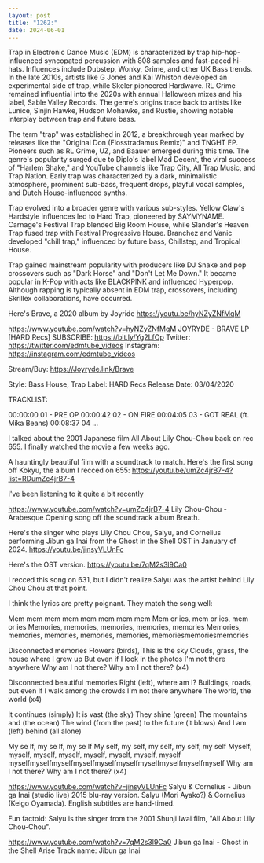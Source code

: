 ```yaml
---
layout: post
title: "1262:"
date: 2024-06-01
---
```


Trap in Electronic Dance Music (EDM) is characterized by trap hip-hop-influenced syncopated percussion with 808 samples and fast-paced hi-hats. Influences include Dubstep, Wonky, Grime, and other UK Bass trends. In the late 2010s, artists like G Jones and Kai Whiston developed an experimental side of trap, while Skeler pioneered Hardwave. RL Grime remained influential into the 2020s with annual Halloween mixes and his label, Sable Valley Records. The genre's origins trace back to artists like Lunice, Sinjin Hawke, Hudson Mohawke, and Rustie, showing notable interplay between trap and future bass.

The term "trap" was established in 2012, a breakthrough year marked by releases like the "Original Don (Flosstradamus Remix)" and TNGHT EP. Pioneers such as RL Grime, UZ, and Baauer emerged during this time. The genre's popularity surged due to Diplo's label Mad Decent, the viral success of "Harlem Shake," and YouTube channels like Trap City, All Trap Music, and Trap Nation. Early trap was characterized by a dark, minimalistic atmosphere, prominent sub-bass, frequent drops, playful vocal samples, and Dutch House-influenced synths.

Trap evolved into a broader genre with various sub-styles. Yellow Claw's Hardstyle influences led to Hard Trap, pioneered by SAYMYNAME. Carnage's Festival Trap blended Big Room House, while Slander's Heaven Trap fused trap with Festival Progressive House. Branchez and Vanic developed "chill trap," influenced by future bass, Chillstep, and Tropical House.

Trap gained mainstream popularity with producers like DJ Snake and pop crossovers such as "Dark Horse" and "Don't Let Me Down." It became popular in K-Pop with acts like BLACKPINK and influenced Hyperpop. Although rapping is typically absent in EDM trap, crossovers, including Skrillex collaborations, have occurred.

Here's Brave, a 2020 album by Joyride
https://youtu.be/hyNZyZNfMqM

https://www.youtube.com/watch?v=hyNZyZNfMqM
JOYRYDE - BRAVE LP [HARD Recs]
SUBSCRIBE: https://bit.ly/Yg2LfOp
Twitter: https://twitter.com/edmtube_videos
Instagram: https://instagram.com/edmtube_videos



Stream/Buy: https://Joyryde.link/Brave



Style: Bass House, Trap
Label: HARD Recs
Release Date: 03/04/2020



TRACKLIST:

00:00:00 01 - PRE OP
00:00:42 02 - ON FIRE
00:04:05 03 - GOT REAL (ft. Mika Beans)
00:08:37 04 ...


I talked about the 2001 Japanese film All About Lily Chou-Chou back on rec 655. I finally watched the movie a few weeks ago.

A hauntingly beautiful film with a soundtrack to match.
Here's the first song off Kokyu, the album I recced on 655:
https://youtu.be/umZc4jrB7-4?list=RDumZc4jrB7-4

I've been listening to it quite a bit recently

https://www.youtube.com/watch?v=umZc4jrB7-4
Lily Chou-Chou - Arabesque
Opening song off the soundtrack album Breath.


Here's the singer who plays Lily Chou Chou, Salyu, and Cornelius performing Jibun ga Inai from the Ghost in the Shell OST in January of 2024.
https://youtu.be/jinsyVLUnFc

Here's the OST version.
https://youtu.be/7qM2s3l9Ca0

I recced this song on 631, but I didn't realize Salyu was the artist behind Lily Chou Chou at that point.

I think the lyrics are pretty poignant. They match the song well:

Mem mem mem mem mem mem mem mem
Mem or ies, mem or ies, mem or ies
Memories, memories, memories, memories, memories
Memories, memories, memories, memories, memories, memoriesmemoriesmemories

Disconnected memories
Flowers (birds), This is the sky
Clouds, grass, the house where I grew up
But even if I look in the photos
I'm not there anywhere
Why am I not there? Why am I not there? (x4)

Disconnected beautiful memories
Right (left), where am I?
Buildings, roads, but even if I
walk among the crowds
I'm not there anywhere
The world, the world (x4)

It continues (simply)
It is vast (the sky)
They shine (green)
The mountains and (the ocean)
The wind (from the past)
to the future (it blows)
And I am (left)
behind (all alone)

My se lf, my se lf, my se lf
My self, my self, my self, my self, my self
Myself, myself, myself, myself, myself, myself, myself, myself
myselfmyselfmyselfmyselfmyselfmyselfmyselfmyselfmyselfmyself
Why am I not there? Why am I not there? (x4)

https://www.youtube.com/watch?v=jinsyVLUnFc
Salyu & Cornelius - Jibun ga Inai (studio live)
2015 blu-ray version. Salyu (Mori Ayako?) & Cornelius (Keigo Oyamada). English subtitles are hand-timed.

Fun factoid: Salyu is the singer from the 2001 Shunji Iwai film, "All About Lily Chou-Chou".

https://www.youtube.com/watch?v=7qM2s3l9Ca0
Jibun ga Inai - Ghost in the Shell Arise
Track name: Jibun ga Inai
